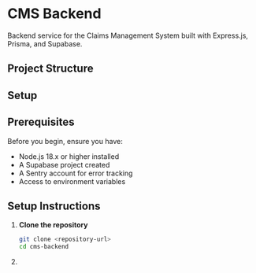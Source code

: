 # CMS Backend

Backend service for the Claims Management System built with Express.js, Prisma, and Supabase.

## Project Structure

## Setup

## Prerequisites

Before you begin, ensure you have:

- Node.js 18.x or higher installed
- A Supabase project created
- A Sentry account for error tracking
- Access to environment variables

## Setup Instructions

1. **Clone the repository**

   ```bash
   git clone <repository-url>
   cd cms-backend

   ```

2.
